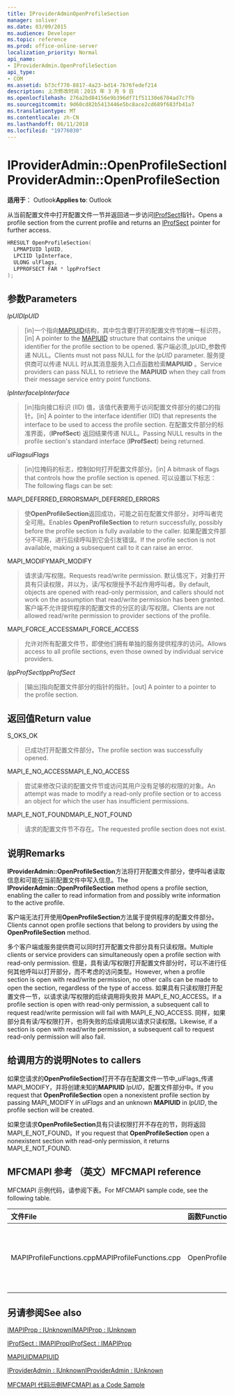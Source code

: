```yaml
---
title: IProviderAdminOpenProfileSection
manager: soliver
ms.date: 03/09/2015
ms.audience: Developer
ms.topic: reference
ms.prod: office-online-server
localization_priority: Normal
api_name:
- IProviderAdmin.OpenProfileSection
api_type:
- COM
ms.assetid: b73cf770-8817-4a23-bd14-7b76fedef214
description: 上次修改时间：2015 年 3 月 9 日
ms.openlocfilehash: 276a2bd84156e9b396df71f51130e6704ad7c7fb
ms.sourcegitcommit: 9d60cd82b5413446e5bc8ace2cd689f683fb41a7
ms.translationtype: MT
ms.contentlocale: zh-CN
ms.lasthandoff: 06/11/2018
ms.locfileid: "19776030"
---
```

# <a name="iprovideradminopenprofilesection"></a><span data-ttu-id="8fd0b-103">IProviderAdmin::OpenProfileSection</span><span class="sxs-lookup"><span data-stu-id="8fd0b-103">IProviderAdmin::OpenProfileSection</span></span>

  
  
<span data-ttu-id="8fd0b-104">**适用于**： Outlook</span><span class="sxs-lookup"><span data-stu-id="8fd0b-104">**Applies to**: Outlook</span></span> 
  
<span data-ttu-id="8fd0b-105">从当前配置文件中打开配置文件一节并返回进一步访问[IProfSect](iprofsectimapiprop.md)指针。</span><span class="sxs-lookup"><span data-stu-id="8fd0b-105">Opens a profile section from the current profile and returns an [IProfSect](iprofsectimapiprop.md) pointer for further access.</span></span> 
  
```cpp
HRESULT OpenProfileSection(
  LPMAPIUID lpUID,
  LPCIID lpInterface,
  ULONG ulFlags,
  LPPROFSECT FAR * lppProfSect
);
```

## <a name="parameters"></a><span data-ttu-id="8fd0b-106">参数</span><span class="sxs-lookup"><span data-stu-id="8fd0b-106">Parameters</span></span>

 <span data-ttu-id="8fd0b-107">_lpUID_</span><span class="sxs-lookup"><span data-stu-id="8fd0b-107">_lpUID_</span></span>
  
> <span data-ttu-id="8fd0b-108">[in]一个指向[MAPIUID](mapiuid.md)结构，其中包含要打开的配置文件节的唯一标识符。</span><span class="sxs-lookup"><span data-stu-id="8fd0b-108">[in] A pointer to the [MAPIUID](mapiuid.md) structure that contains the unique identifier for the profile section to be opened.</span></span> <span data-ttu-id="8fd0b-109">客户端必须_lpUID_参数传递 NULL。</span><span class="sxs-lookup"><span data-stu-id="8fd0b-109">Clients must not pass NULL for the  _lpUID_ parameter.</span></span> <span data-ttu-id="8fd0b-110">服务提供商可以传递 NULL 时从其消息服务入口点函数检索**MAPIUID** 。</span><span class="sxs-lookup"><span data-stu-id="8fd0b-110">Service providers can pass NULL to retrieve the **MAPIUID** when they call from their message service entry point functions.</span></span> 
    
 <span data-ttu-id="8fd0b-111">_lpInterface_</span><span class="sxs-lookup"><span data-stu-id="8fd0b-111">_lpInterface_</span></span>
  
> <span data-ttu-id="8fd0b-112">[in]指向接口标识 (IID) 值，该值代表要用于访问配置文件部分的接口的指针。</span><span class="sxs-lookup"><span data-stu-id="8fd0b-112">[in] A pointer to the interface identifier (IID) that represents the interface to be used to access the profile section.</span></span> <span data-ttu-id="8fd0b-113">在配置文件部分的标准界面，(**IProfSect**) 返回结果传递 NULL。</span><span class="sxs-lookup"><span data-stu-id="8fd0b-113">Passing NULL results in the profile section's standard interface (**IProfSect**) being returned.</span></span> 
    
 <span data-ttu-id="8fd0b-114">_ulFlags_</span><span class="sxs-lookup"><span data-stu-id="8fd0b-114">_ulFlags_</span></span>
  
> <span data-ttu-id="8fd0b-115">[in]位掩码的标志，控制如何打开配置文件部分。</span><span class="sxs-lookup"><span data-stu-id="8fd0b-115">[in] A bitmask of flags that controls how the profile section is opened.</span></span> <span data-ttu-id="8fd0b-116">可以设置以下标志：</span><span class="sxs-lookup"><span data-stu-id="8fd0b-116">The following flags can be set:</span></span>
    
<span data-ttu-id="8fd0b-117">MAPI_DEFERRED_ERRORS</span><span class="sxs-lookup"><span data-stu-id="8fd0b-117">MAPI_DEFERRED_ERRORS</span></span> 
  
> <span data-ttu-id="8fd0b-118">使**OpenProfileSection**返回成功，可能之前在配置文件部分，对呼叫者完全可用。</span><span class="sxs-lookup"><span data-stu-id="8fd0b-118">Enables **OpenProfileSection** to return successfully, possibly before the profile section is fully available to the caller.</span></span> <span data-ttu-id="8fd0b-119">如果配置文件部分不可用，进行后续呼叫到它会引发错误。</span><span class="sxs-lookup"><span data-stu-id="8fd0b-119">If the profile section is not available, making a subsequent call to it can raise an error.</span></span> 
    
<span data-ttu-id="8fd0b-120">MAPI_MODIFY</span><span class="sxs-lookup"><span data-stu-id="8fd0b-120">MAPI_MODIFY</span></span> 
  
> <span data-ttu-id="8fd0b-121">请求读/写权限。</span><span class="sxs-lookup"><span data-stu-id="8fd0b-121">Requests read/write permission.</span></span> <span data-ttu-id="8fd0b-122">默认情况下，对象打开具有只读权限，并以为，读/写权限授予不起作用呼叫者。</span><span class="sxs-lookup"><span data-stu-id="8fd0b-122">By default, objects are opened with read-only permission, and callers should not work on the assumption that read/write permission has been granted.</span></span> <span data-ttu-id="8fd0b-123">客户端不允许提供程序的配置文件的分区的读/写权限。</span><span class="sxs-lookup"><span data-stu-id="8fd0b-123">Clients are not allowed read/write permission to provider sections of the profile.</span></span>
    
<span data-ttu-id="8fd0b-124">MAPI_FORCE_ACCESS</span><span class="sxs-lookup"><span data-stu-id="8fd0b-124">MAPI_FORCE_ACCESS</span></span>
  
> <span data-ttu-id="8fd0b-125">允许对所有配置文件节，即使他们拥有单独的服务提供程序的访问。</span><span class="sxs-lookup"><span data-stu-id="8fd0b-125">Allows access to all profile sections, even those owned by individual service providers.</span></span>
    
 <span data-ttu-id="8fd0b-126">_lppProfSect_</span><span class="sxs-lookup"><span data-stu-id="8fd0b-126">_lppProfSect_</span></span>
  
> <span data-ttu-id="8fd0b-127">[输出]指向配置文件部分的指针的指针。</span><span class="sxs-lookup"><span data-stu-id="8fd0b-127">[out] A pointer to a pointer to the profile section.</span></span>
    
## <a name="return-value"></a><span data-ttu-id="8fd0b-128">返回值</span><span class="sxs-lookup"><span data-stu-id="8fd0b-128">Return value</span></span>

<span data-ttu-id="8fd0b-129">S_OK</span><span class="sxs-lookup"><span data-stu-id="8fd0b-129">S_OK</span></span> 
  
> <span data-ttu-id="8fd0b-130">已成功打开配置文件部分。</span><span class="sxs-lookup"><span data-stu-id="8fd0b-130">The profile section was successfully opened.</span></span>
    
<span data-ttu-id="8fd0b-131">MAPI_E_NO_ACCESS</span><span class="sxs-lookup"><span data-stu-id="8fd0b-131">MAPI_E_NO_ACCESS</span></span> 
  
> <span data-ttu-id="8fd0b-132">尝试来修改只读的配置文件节或访问其用户没有足够的权限的对象。</span><span class="sxs-lookup"><span data-stu-id="8fd0b-132">An attempt was made to modify a read-only profile section or to access an object for which the user has insufficient permissions.</span></span>
    
<span data-ttu-id="8fd0b-133">MAPI_E_NOT_FOUND</span><span class="sxs-lookup"><span data-stu-id="8fd0b-133">MAPI_E_NOT_FOUND</span></span> 
  
> <span data-ttu-id="8fd0b-134">请求的配置文件节不存在。</span><span class="sxs-lookup"><span data-stu-id="8fd0b-134">The requested profile section does not exist.</span></span>
    
## <a name="remarks"></a><span data-ttu-id="8fd0b-135">说明</span><span class="sxs-lookup"><span data-stu-id="8fd0b-135">Remarks</span></span>

<span data-ttu-id="8fd0b-136">**IProviderAdmin::OpenProfileSection**方法将打开配置文件部分，使呼叫者读取信息和可能在当前配置文件中写入信息。</span><span class="sxs-lookup"><span data-stu-id="8fd0b-136">The **IProviderAdmin::OpenProfileSection** method opens a profile section, enabling the caller to read information from and possibly write information to the active profile.</span></span> 
  
<span data-ttu-id="8fd0b-137">客户端无法打开使用**OpenProfileSection**方法属于提供程序的配置文件部分。</span><span class="sxs-lookup"><span data-stu-id="8fd0b-137">Clients cannot open profile sections that belong to providers by using the **OpenProfileSection** method.</span></span> 
  
<span data-ttu-id="8fd0b-138">多个客户端或服务提供商可以同时打开配置文件部分具有只读权限。</span><span class="sxs-lookup"><span data-stu-id="8fd0b-138">Multiple clients or service providers can simultaneously open a profile section with read-only permission.</span></span> <span data-ttu-id="8fd0b-139">但是，具有读/写权限打开配置文件部分时，可以不进行任何其他呼叫以打开部分，而不考虑的访问类型。</span><span class="sxs-lookup"><span data-stu-id="8fd0b-139">However, when a profile section is open with read/write permission, no other calls can be made to open the section, regardless of the type of access.</span></span> <span data-ttu-id="8fd0b-140">如果具有只读权限打开配置文件一节，以请求读/写权限的后续调用将失败并 MAPI_E_NO_ACCESS。</span><span class="sxs-lookup"><span data-stu-id="8fd0b-140">If a profile section is open with read-only permission, a subsequent call to request read/write permission will fail with MAPI_E_NO_ACCESS.</span></span> <span data-ttu-id="8fd0b-141">同样，如果部分具有读/写权限打开，也将失败的后续调用以请求只读权限。</span><span class="sxs-lookup"><span data-stu-id="8fd0b-141">Likewise, if a section is open with read/write permission, a subsequent call to request read-only permission will also fail.</span></span> 
  
## <a name="notes-to-callers"></a><span data-ttu-id="8fd0b-142">给调用方的说明</span><span class="sxs-lookup"><span data-stu-id="8fd0b-142">Notes to callers</span></span>

<span data-ttu-id="8fd0b-143">如果您请求的**OpenProfileSection**打开不存在配置文件一节中_ulFlags_传递 MAPI_MODIFY，并将创建未知的**MAPIUID** _lpUID_，配置文件部分中。</span><span class="sxs-lookup"><span data-stu-id="8fd0b-143">If you request that **OpenProfileSection** open a nonexistent profile section by passing MAPI_MODIFY in  _ulFlags_ and an unknown **MAPIUID** in  _lpUID_, the profile section will be created.</span></span> 
  
<span data-ttu-id="8fd0b-144">如果您请求**OpenProfileSection**具有只读权限打开不存在的节，则将返回 MAPI_E_NOT_FOUND。</span><span class="sxs-lookup"><span data-stu-id="8fd0b-144">If you request that **OpenProfileSection** open a nonexistent section with read-only permission, it returns MAPI_E_NOT_FOUND.</span></span> 
  
## <a name="mfcmapi-reference"></a><span data-ttu-id="8fd0b-145">MFCMAPI 参考 （英文）</span><span class="sxs-lookup"><span data-stu-id="8fd0b-145">MFCMAPI reference</span></span>

<span data-ttu-id="8fd0b-146">MFCMAPI 示例代码，请参阅下表。</span><span class="sxs-lookup"><span data-stu-id="8fd0b-146">For MFCMAPI sample code, see the following table.</span></span>
  
|<span data-ttu-id="8fd0b-147">**文件**</span><span class="sxs-lookup"><span data-stu-id="8fd0b-147">**File**</span></span>|<span data-ttu-id="8fd0b-148">**函数**</span><span class="sxs-lookup"><span data-stu-id="8fd0b-148">**Function**</span></span>|<span data-ttu-id="8fd0b-149">**Comment**</span><span class="sxs-lookup"><span data-stu-id="8fd0b-149">**Comment**</span></span>|
|:-----|:-----|:-----|
|<span data-ttu-id="8fd0b-150">MAPIProfileFunctions.cpp</span><span class="sxs-lookup"><span data-stu-id="8fd0b-150">MAPIProfileFunctions.cpp</span></span>  <br/> |<span data-ttu-id="8fd0b-151">OpenProfileSection</span><span class="sxs-lookup"><span data-stu-id="8fd0b-151">OpenProfileSection</span></span>  <br/> |<span data-ttu-id="8fd0b-152">MFCMAPI 使用**IProviderAdmin::OpenProfileSection**方法从当前配置文件中打开配置文件一节。</span><span class="sxs-lookup"><span data-stu-id="8fd0b-152">MFCMAPI uses the **IProviderAdmin::OpenProfileSection** method to open a profile section from the current profile.</span></span>  <br/> |
   
## <a name="see-also"></a><span data-ttu-id="8fd0b-153">另请参阅</span><span class="sxs-lookup"><span data-stu-id="8fd0b-153">See also</span></span>



[<span data-ttu-id="8fd0b-154">IMAPIProp : IUnknown</span><span class="sxs-lookup"><span data-stu-id="8fd0b-154">IMAPIProp : IUnknown</span></span>](imapipropiunknown.md)
  
[<span data-ttu-id="8fd0b-155">IProfSect : IMAPIProp</span><span class="sxs-lookup"><span data-stu-id="8fd0b-155">IProfSect : IMAPIProp</span></span>](iprofsectimapiprop.md)
  
[<span data-ttu-id="8fd0b-156">MAPIUID</span><span class="sxs-lookup"><span data-stu-id="8fd0b-156">MAPIUID</span></span>](mapiuid.md)
  
[<span data-ttu-id="8fd0b-157">IProviderAdmin : IUnknown</span><span class="sxs-lookup"><span data-stu-id="8fd0b-157">IProviderAdmin : IUnknown</span></span>](iprovideradminiunknown.md)


[<span data-ttu-id="8fd0b-158">MFCMAPI 代码示例</span><span class="sxs-lookup"><span data-stu-id="8fd0b-158">MFCMAPI as a Code Sample</span></span>](mfcmapi-as-a-code-sample.md)

